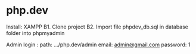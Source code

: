# php.dev
Install:
XAMPP
B1. Clone project
B2. Import file phpdev_db.sql in database folder into phpmyadmin

Admin login :
        path: .../php.dev/admin
        email: admin@gmail.com
        password: 1
